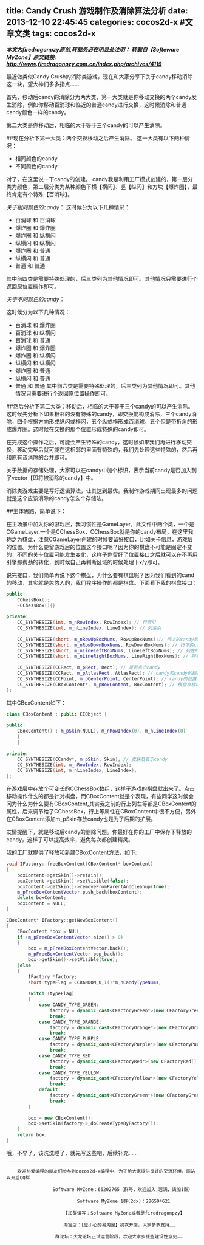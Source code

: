 title: Candy Crush 游戏制作及消除算法分析
date: 2013-12-10 22:45:45
categories: cocos2d-x #文章文类
tags: cocos2d-x
---
***本文为firedragonpzy原创,转载务必在明显处注明： 
        转载自【Softeware MyZone】原文链接: http://www.firedragonpzy.com.cn/index.php/archives/4119***


最近做类似Candy Crush的消除类游戏，现在和大家分享下关于candy移动消除这一块，望大神们多多指点……

首先，移动后candy的消除分为两大类，第一大类就是你移动交换的两个candy发生消除，例如你移动百消球和临近的普通candy进行交换，这时候消除和普通candy颜色一样的candy。

第二大类是你移动后，相临的大于等于三个candy的可以产生消除。
<!--more-->
##现在分析下第一大类：两个交换移动之后产生消除。
这一大类有以下两种情况：

* 相同颜色的candy
* 不同颜色的candy

对了，在这里说一下candy的创建。
candy我是利用工厂模式创建的，第一层分类为颜色，第二层分类为某种颜色下横【横闪】、竖【纵闪】和方块【爆炸圈】，最终肯定有个特殊【百消球】。

*关于相同颜色的candy*：
这时候分为以下几种情况：

* 百消球 和 百消球
* 爆炸圈 和 爆炸圈
* 爆炸圈 和 纵横闪
* 纵横闪 和 纵横闪
* 爆炸圈 和 普通
* 纵横闪 和 普通
* 普通 和 普通

其中前四类是需要特殊处理的，后三类列为其他情况即可。其他情况只需要进行个返回原位置操作即可。

*关于不同颜色的candy*：

这时候分为以下几种情况：

* 百消球 和 爆炸圈
* 百消球 和 纵横闪
* 百消球 和 普通
* 爆炸圈 和 爆炸圈
* 爆炸圈 和 纵横闪
* 纵横闪 和 纵横闪
* 爆炸圈 和 普通
* 纵横闪 和 普通
* 普通    和 普通
其中前六类是需要特殊处理的，后三类列为其他情况即可。其他情况只需要进行个返回原位置操作即可。

##然后分析下第二大类：移动后，相临的大于等于三个candy的可以产生消除。
这时候先分析下如果相邻的没有特殊的candy，即交换能构成消除，三个candy消除，四个根据方向形成纵闪或横闪，五个纵或横形成百消球，五个但是带折角的形成爆炸圈。这时候在交换的那个位置形成特殊的candy即可。

在完成这个操作之后，可能会产生特殊的candy，这时候如果我们再进行移动交换，移动完毕后就可能在这相邻的里面有特殊的，我们先处理这些特殊的，然后再和原有该消除的合并即可。

关于数据的存储处理，大家可以在candy中加个标识，表示当前candy是否加入到了vector【即将被消除的candy】中。

消除类游戏主要是写好逻辑算法，让其达到最优。我制作游戏期间出现最多的问题就是这个应该消除的candy怎么个存储法。

##主体思路，简单说下：

在主场景中加入你的游戏层，我习惯性是GameLayer，此文件中两个类，一个是CGameLayer,一个是CChessBox，CChessBox就是你的candy布局，在这里我称之为棋盘，注意CGameLayer创建的时候要留好接口，比如关卡信息，游戏层的位置。为什么要留游戏层的位置这个接口呢？因为你的棋盘不可能是固定不变的，不同的关卡位置可能发生变化，这样子你留好了位置接口之后就可以在不再用引擎那费劲的转化，到时候自己再判断区域的时候处理下x/y即可。

说完接口，我们简单再说下这个棋盘，为什么要有棋盘呢？因为我们看到的cand的移动，其实就是忽悠人的，我们程序操作的都是棋盘。下面看下我的棋盘接口：
```c++
public:
    CChessBox();
    ~CChessBox(){}
    
private:
    CC_SYNTHESIZE(int, m_nRowIndex, RowIndex); // 行索引
    CC_SYNTHESIZE(int, m_nLineIndex, LineIndex); // 列索引
    
    CC_SYNTHESIZE(short, m_nRowUpBoxNums, RowUpBoxNums);// 行上的candy数
    CC_SYNTHESIZE(short, m_nRowDownBoxNums, RowDownBoxNums); // 行下的candy数
    CC_SYNTHESIZE(short, m_nLineLeftBoxNums, LineLeftBoxNums); // 列左的candy数
    CC_SYNTHESIZE(short, m_nLineRightBoxNums, LineRightBoxNums); // 列右的candy数
    
    CC_SYNTHESIZE(CCRect, m_pRect, Rect); // 是否点击candy
    CC_SYNTHESIZE(CCRect, m_pAtlasRect, AtlasRect); // candy和candy的碰撞区域
    CC_SYNTHESIZE(CCPoint, m_pCenterPoint, CenterPoint); // candy的位置
    CC_SYNTHESIZE(CBoxContent*, m_pBoxContent, BoxContent); // 棋盘存放的内容
};
```
其中CBoxContent如下：
```c++
class CBoxContent : public CCObject {
    
public:
    CBoxContent() : m_pSkin(NULL), m_nRowIndex(0), m_nLineIndex(0)
    {
    }
    
private:
    CC_SYNTHESIZE(CCandy*, m_pSkin, Skin); // 皮肤及表示candy
    CC_SYNTHESIZE(int, m_nRowIndex, RowIndex);
    CC_SYNTHESIZE(int, m_nLineIndex, LineIndex);
};
```
在游戏层中存放个可变长的CChessBox数组，这样子游戏的棋盘就出来了。点击移动操作什么的都是针对棋盘，而CBoxContent就是个表现，有些同学这时候会问为什么为什么要有CBoxContent,其实我之前的行上列左等都是CBoxContent的属性，后来调节给了CChessBox，行上等属性在CBoxContent中很不方便，另外在CBoxContent添加m_pSkin存放candy也是为了后期的扩展。

友情提醒下，就是移动后candy的删除问题。你最好在你的工厂中保存下释放的candy，这样子可以提高效率，避免每次都创建精灵。

我的工厂就提供了释放和新建CBoxContent方法，如下:
```c++
void IFactory::freeBoxContent(CBoxContent* boxContent)
{
	boxContent->getSkin()->retain();
	boxContent->getSkin()->setVisible(false);
	boxContent->getSkin()->removeFromParentAndCleanup(true);
	m_pFreeBoxContentVector.push_back(boxContent);
	delete boxContent;
	boxContent = NULL;
}

CBoxContent* IFactory::getNewBoxContent()
{
	CBoxContent *box = NULL;
	if (m_pFreeBoxContentVector.size() > 0)
	{
		box = m_pFreeBoxContentVector.back();
		m_pFreeBoxContentVector.pop_back();
		box->getSkin()->setVisible(true);
	}else
	{
		IFactory *factory;
		short typeFlag = CCRANDOM_0_1()*m_nCandyTypeNums;
        
		switch (typeFlag)
		{
            case CANDY_TYPE_GREEN:
                factory = dynamic_cast<CFactoryGreen*>(new CFactoryGreen());
                break;
            case CANDY_TYPE_ORANGE:
                factory = dynamic_cast<CFactoryOrange*>(new CFactoryOrange());
                break;
            case CANDY_TYPE_PURPLE:
                factory = dynamic_cast<CFactoryPurple*>(new CFactoryPurple());
                break;
            case CANDY_TYPE_RED:
                factory = dynamic_cast<CFactoryRed*>(new CFactoryRed());
                break;
            case CANDY_TYPE_YELLOW:
                factory = dynamic_cast<CFactoryYellow*>(new CFactoryYellow());
                break;
            default:
                factory = dynamic_cast<CFactoryGreen*>(new CFactoryGreen());
                break;
		}
        
		box = new CBoxContent();
		box->setSkin(factory->_doCreateTypeByFactory());
	}
	return box;
}

```
哦，不早了，该洗洗睡了，就先写这些吧，后续补充……

----------
        欢迎热爱编程的朋友们参与到cocos2d-x编程中，为了给大家提供良好的交流环境，网站以开启QQ群

                     Software MyZone：66202765（群号，欢迎加入,若满，请加1群）

                              Software MyZone 1群(2dx)：286504621

                         【加群请写：Software MyZone或者是firedragonpzy】

                         淘宝店：【应小心的易淘屋】初次开店，大家多多支持……

                      群论坛：火龙论坛正试运营阶段，欢迎大家多提些建设性意见……

